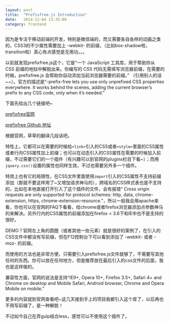 ```yaml
---
layout: post
title:  "Prefixfree.js Introduction"
date:   2014-12-04 13:35:00
category: frontend
---
```


因为是专注于移动前端的开发，特别是微信端的，而又需要各自各样的动画之类的，CSS3的不少属性需要加上 -webkit- 的前缀，（比如box-shadow啦，transition啦）真心有点感觉是无用功。。。

以前就发现prefixfree.js这个，它是“一个 JavaScript 工具库，用于帮助你从 CSS 前缀的地狱中解脱出来。你编写的 CSS 代码无需填写浏览器前缀，在需要的时候，prefixfree.js 会帮助你自动添加当前浏览器需要的前缀。” （引用别人的话~~）。官方的描述是“-prefix-free lets you use only unprefixed CSS properties everywhere. It works behind the scenes, adding the current browser’s prefix to any CSS code, only when it’s needed.”

下面先给出几个链接吧~

[prefixfree官网][prefixfreeHome]

[prefixfree Github 地址][prefixfreeGit]

根据官网，草草的翻译几段话吧。

特性上，它都可以在需要的时候给`<link>`引入的CSS或者`<style>`里面的CSS属性或者行内CSS属性加上前缀；也可以在动态引入的CSS属性在需要的时候加入前缀，不过需要它们的一个插件（有兴趣可以到官网的plugins栏目下看~）；而用`jquery.css()`设置的属性也同样生效，不过也需要另外多一个插件。

特效上也有它的局限性，在CSS文件里面使用`import`引入的CSS属性不支持前缀添加（那就不要这样用了~又增加请求神马的），跨域名的CSS样式表也是不支持的，比如在本地直接打开引入了这个插件的文件，会有报错“ Cross origin requests are only supported for protocol schemes: http, data, chrome-extension, https, chrome-extension-resource.”，所以一般我会用apache来看，你也可以在官网的FAQ下看看，给chrome或者firefox浏览器添加点参数神马的来解决。另外行内的CSS属性的前缀添加在firefox < 3.6下和IE中也不是支持的很好。

DEMO？官网左上角的圆圈（或者其他一些元素）就是很好的案例了，在引入的CSS文件中都没有写前缀，但在F12控制台下可以看到添加了 -webkit- 或者 -moz- 的前缀。

而使用的方法也是非常方便，只需要引入prefixfree.js文件就够了，不需要写其他任何的东西。你可以放在任何地方，但是推荐放在最后引入的css文件的后面，我也是这样做的。

兼容性方面，官网的说法是支持“IE9+, Opera 10+, Firefox 3.5+, Safari 4+ and Chrome on desktop and Mobile Safari, Android browser, Chrome and Opera Mobile on mobile.”

更多的内容就到官网查看吧~这几天接到手上的项目我都引入这个库了，以后再也不用写前缀了，是一种解脱！

不过如今自己在弄gulp结合less，感觉可以不使用这个插件了。


[prefixfreeHome]:http://leaverou.github.io/prefixfree/
[prefixfreeGit]:https://github.com/LeaVerou/prefixfree
[swiperSite]:http://www.idangero.us/sliders/swiper/
[fullpage]:    http://cody1991.github.io/fullpage/index.html
[owl.carousel.fullpage]: http://cody1991.github.io/owl.carousel.fullpage/index.html
[pagePilingSite]:http://cody1991.github.io/pagepiling/
[recentlyProjectSite]:http://cody1991.github.io/recentlyProject/
[codyLibSite]:http://cody1991.github.io/mylib/